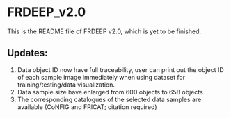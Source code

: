 # FRDEEP_v2.0

This is the README file of FRDEEP v2.0, which is yet to be finished.

## Updates:

1. Data object ID now have full traceability, user can print out the object ID of each sample image immediately when using dataset for training/testing/data visualization.
2. Data sample size have enlarged from 600 objects to 658 objects
3. The corresponding catalogues of the selected data samples are available (CoNFIG and FRICAT; citation required)
 
